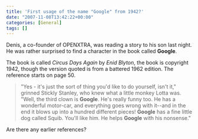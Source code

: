 ```yaml
---
title: 'First usage of the name "Google" from 1942?'
date: "2007-11-08T13:42:22+00:00"
categories: [General]
tags: []
---
```


Denis, a co-founder of OPENXTRA, was reading a story to his son last night. He was rather surprised to find a character in the book called <strong>Google</strong>.

The book is called <em>Circus Days Again</em> by <em>Enid Blyton</em>, the book is copyright 1942, though the version quoted is from a battered 1962 edition. The reference starts on page 50.

<blockquote>"Yes - it's just the sort of thing you'd like to do yourself, isn't it," grinned Stickly Stanley, who knew what a little monkey Lotta was. "Well, the third clown is <strong>Google</strong>. He's really funny too. He has a wonderful motor-car, and everything goes wrong with it--and in the end it blows up into a hundred different pieces! <strong>Google</strong> has a fine little dog called Squib. You'll like him. He helps <strong>Google</strong> with his nonsense."</blockquote>

Are there any earlier references?
